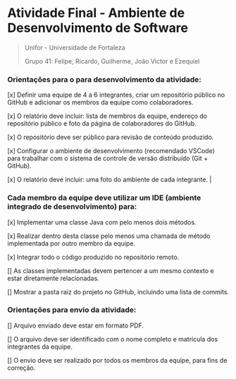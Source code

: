 # Atividade Final - Ambiente de Desenvolvimento de Software
> Unifor - Universidade de Fortaleza
>
> Grupo 41: Felipe, Ricardo, Guilherme, João Victor e Ezequiel

### Orientações para o para desenvolvimento da atividade:
[x] Definir uma equipe de 4 a 6 integrantes, criar um repositório público no GitHub e adicionar os membros da equipe como colaboradores.

[x] O relatório deve incluir: lista de membros da equipe, endereço do repositório público e foto da página de colaboradores do GitHub.

[x] O repositório deve ser público para revisão de conteúdo produzido.

[x] Configurar o ambiente de desenvolvimento (recomendado VSCode) para trabalhar com o sistema de controle de versão distribuído (Git + GitHub).

[x] O relatório deve incluir: uma foto do ambiente de cada integrante. |

### Cada membro da equipe deve utilizar um IDE (ambiente integrado de desenvolvimento) para:
[x] Implementar uma classe Java com pelo menos dois métodos.

[x] Realizar dentro desta classe pelo menos uma chamada de método implementada por outro membro da equipe.

[x] Integrar todo o código produzido no repositório remoto.

[] As classes implementadas devem pertencer a um mesmo contexto e estar diretamente relacionadas.

[] Mostrar a pasta raiz do projeto no GitHub, incluindo uma lista de commits.

### Orientações para envio da atividade:
>
[] Arquivo enviado deve estar em formato PDF.

[] O arquivo deve ser identificado com o nome completo e matrícula dos integrantes da equipe.

[] O envio deve ser realizado por todos os membros da equipe, para fins de correção.
